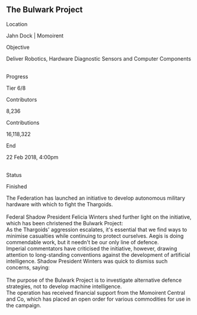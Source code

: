 ## The Bulwark Project

Location

Jahn Dock \| Momoirent

Objective

Deliver Robotics, Hardware Diagnostic Sensors and Computer Components

\
Progress

Tier 6/8

Contributors

8,236

Contributions

16,118,322

End

22 Feb 2018, 4:00pm

\
Status

Finished

The Federation has launched an initiative to develop autonomous military
hardware with which to fight the Thargoids.\
\
Federal Shadow President Felicia Winters shed further light on the
initiative, which has been christened the Bulwark Project:\
As the Thargoids\' aggression escalates, it\'s essential that we find
ways to minimise casualties while continuing to protect ourselves. Aegis
is doing commendable work, but it needn\'t be our only line of defence.\
Imperial commentators have criticised the initiative, however, drawing
attention to long-standing conventions against the development of
artificial intelligence. Shadow President Winters was quick to dismiss
such concerns, saying:\
\
The purpose of the Bulwark Project is to investigate alternative defence
strategies, not to develop machine intelligence.\
The operation has received financial support from the Momoirent Central
and Co, which has placed an open order for various commodities for use
in the campaign.
